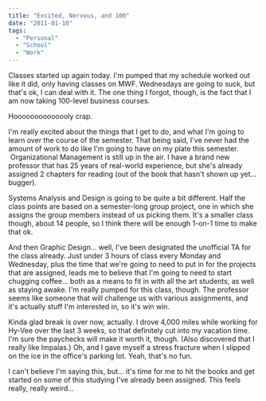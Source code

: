 ```yaml
---
title: "Excited, Nervous, and 100"
date: "2011-01-10"
tags:
  - "Personal"
  - "School"
  - "Work"
---
```


Classes started up again today. I'm pumped that my schedule worked out like it did, only having classes on MWF. Wednesdays are going to suck, but that's ok, I can deal with it. The one thing I forgot, though, is the fact that I am now taking 100-level business courses.

Hoooooooooooooly crap.

I'm really excited about the things that I get to do, and what I'm going to learn over the course of the semester. That being said, I've never had the amount of work to do like I'm going to have on my plate this semester.  Organizational Management is still up in the air. I have a brand new professor that has 25 years of real-world experience, but she's already assigned 2 chapters for reading (out of the book that hasn't shown up yet... bugger).

Systems Analysis and Design is going to be quite a bit different. Half the class points are based on a semester-long group project, one in which she assigns the group members instead of us picking them. It's a smaller class though, about 14 people, so I think there will be enough 1-on-1 time to make that ok.

And then Graphic Design... well, I've been designated the unofficial TA for the class already. Just under 3 hours of class every Monday and Wednesday, plus the time that we're going to need to put in for the projects that are assigned, leads me to believe that I'm going to need to start chugging coffee... both as a means to fit in with all the art students, as well as staying awake. I'm really pumped for this class, though. The professor seems like someone that will challenge us with various assignments, and it's actually stuff I'm interested in, so it's win win.

Kinda glad break is over now, actually. I drove 4,000 miles while working for Hy-Vee over the last 3 weeks, so that definitely cut into my vacation time. I'm sure the paychecks will make it worth it, though. (Also discovered that I really like Impalas.) Oh, and I gave myself a stress fracture when I slipped on the ice in the office's parking lot. Yeah, that's no fun.

I can't believe I'm saying this, but... it's time for me to hit the books and get started on some of this studying I've already been assigned. This feels really, really weird...
